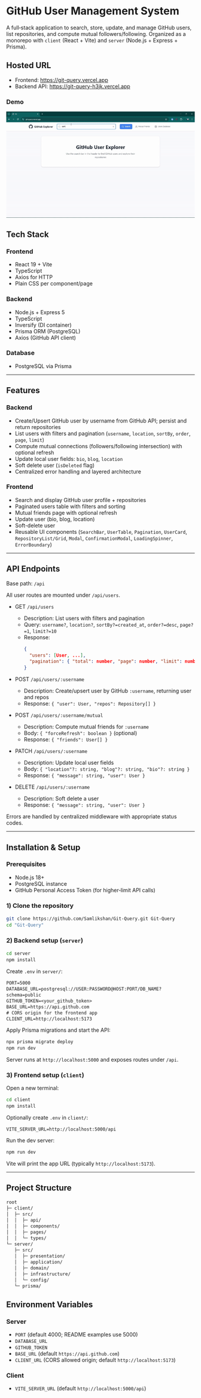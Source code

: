 # GitHub User Management System

A full‑stack application to search, store, update, and manage GitHub users, list repositories, and compute mutual followers/following. Organized as a monorepo with `client` (React + Vite) and `server` (Node.js + Express + Prisma).

## Hosted URL

- Frontend: https://git-query.vercel.app
- Backend API: https://git-query-h3jk.vercel.app 

### Demo

![App Demo](docs/demo.gif)

## Tech Stack

### Frontend
- React 19 + Vite
- TypeScript
- Axios for HTTP
- Plain CSS per component/page

### Backend
- Node.js + Express 5
- TypeScript
- Inversify (DI container)
- Prisma ORM (PostgreSQL)
- Axios (GitHub API client)

### Database
- PostgreSQL via Prisma

---

## Features

### Backend
- Create/Upsert GitHub user by username from GitHub API; persist and return repositories
- List users with filters and pagination (`username`, `location`, `sortBy`, `order`, `page`, `limit`)
- Compute mutual connections (followers/following intersection) with optional refresh
- Update local user fields: `bio`, `blog`, `location`
- Soft delete user (`isDeleted` flag)
- Centralized error handling and layered architecture

### Frontend
- Search and display GitHub user profile + repositories
- Paginated users table with filters and sorting
- Mutual friends page with optional refresh
- Update user (bio, blog, location)
- Soft-delete user
- Reusable UI components (`SearchBar`, `UserTable`, `Pagination`, `UserCard`, `RepositoryList/Grid`, `Modal`, `ConfirmationModal`, `LoadingSpinner`, `ErrorBoundary`)

---

## API Endpoints
Base path: `/api`

All user routes are mounted under `/api/users`.

- GET `/api/users`
  - Description: List users with filters and pagination
  - Query: `username?`, `location?`, `sortBy?=created_at`, `order?=desc`, `page?=1`, `limit?=10`
  - Response:
    ```json
    {
      "users": [User, ...],
      "pagination": { "total": number, "page": number, "limit": number, "totalPages": number }
    }
    ```

- POST `/api/users/:username`
  - Description: Create/upsert user by GitHub `:username`, returning user and repos
  - Response: `{ "user": User, "repos": Repository[] }`

- POST `/api/users/:username/mutual`
  - Description: Compute mutual friends for `:username`
  - Body: `{ "forceRefresh": boolean }` (optional)
  - Response: `{ "friends": User[] }`

- PATCH `/api/users/:username`
  - Description: Update local user fields
  - Body: `{ "location"?: string, "blog"?: string, "bio"?: string }`
  - Response: `{ "message": string, "user": User }`

- DELETE `/api/users/:username`
  - Description: Soft delete a user
  - Response: `{ "message": string, "user": User }`

Errors are handled by centralized middleware with appropriate status codes.

---

## Installation & Setup

### Prerequisites
- Node.js 18+
- PostgreSQL instance
- GitHub Personal Access Token (for higher‑limit API calls)

### 1) Clone the repository
```bash
git clone https://github.com/Samlikshan/Git-Query.git Git-Query
cd "Git-Query"
```

### 2) Backend setup (`server`)
```bash
cd server
npm install
```
Create `.env` in `server/`:
```env
PORT=5000
DATABASE_URL=postgresql://USER:PASSWORD@HOST:PORT/DB_NAME?schema=public
GITHUB_TOKEN=<your_github_token>
BASE_URL=https://api.github.com
# CORS origin for the frontend app
CLIENT_URL=http://localhost:5173
```
Apply Prisma migrations and start the API:
```bash
npx prisma migrate deploy
npm run dev
```
Server runs at `http://localhost:5000` and exposes routes under `/api`.

### 3) Frontend setup (`client`)
Open a new terminal:
```bash
cd client
npm install
```
Optionally create `.env` in `client/`:
```env
VITE_SERVER_URL=http://localhost:5000/api
```
Run the dev server:
```bash
npm run dev
```

Vite will print the app URL (typically `http://localhost:5173`).

---

## Project Structure
```
root
├─ client/
│  ├─ src/
│  │  ├─ api/
│  │  ├─ components/
│  │  ├─ pages/
│  │  └─ types/
└─ server/
   ├─ src/
   │  ├─ presentation/
   │  ├─ application/
   │  ├─ domain/
   │  ├─ infrastructure/
   │  └─ config/
   └─ prisma/
```

## Environment Variables

### Server
- `PORT` (default 4000; README examples use 5000)
- `DATABASE_URL`
- `GITHUB_TOKEN`
- `BASE_URL` (default `https://api.github.com`)
- `CLIENT_URL` (CORS allowed origin; default `http://localhost:5173`)

### Client
- `VITE_SERVER_URL` (default `http://localhost:5000/api`)

